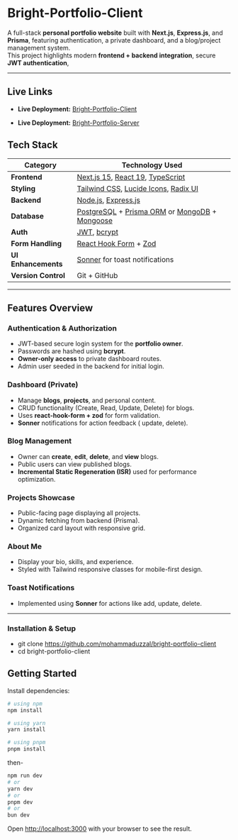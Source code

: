 # Bright-Portfolio-Client

A full-stack **personal portfolio website** built with **Next.js**, **Express.js**, and **Prisma**, featuring authentication, a private dashboard, and a blog/project management system.  
This project highlights modern **frontend + backend integration**, secure **JWT authentication**,


---
##  Live Links

- **Live Deployment:** [Bright-Portfolio-Client](https://bright-portfolio-client.vercel.app/)
  
  
- **Live Deployment:** [Bright-Portfolio-Server](https://bright-portfolio-server.vercel.app/)

##  Tech Stack

| Category | Technology Used |
|-----------|-----------------|
| **Frontend** | [Next.js 15](https://nextjs.org/), [React 19](https://react.dev/), [TypeScript](https://www.typescriptlang.org/) |
| **Styling** | [Tailwind CSS](https://tailwindcss.com/), [Lucide Icons](https://lucide.dev/), [Radix UI](https://www.radix-ui.com/) |
| **Backend** | [Node.js](https://nodejs.org/), [Express.js](https://expressjs.com/) |
| **Database** | [PostgreSQL](https://www.postgresql.org/) + [Prisma ORM](https://www.prisma.io/) or [MongoDB](https://www.mongodb.com/) + [Mongoose](https://mongoosejs.com/) |
| **Auth** | [JWT](https://jwt.io/), [bcrypt](https://www.npmjs.com/package/bcrypt) |
| **Form Handling** | [React Hook Form](https://react-hook-form.com/) + [Zod](https://zod.dev/) |
| **UI Enhancements** | [Sonner](https://sonner.emilkowal.ski/) for toast notifications |
| **Version Control** | Git + GitHub |

---

##  Features Overview

###  Authentication & Authorization
- JWT-based secure login system for the **portfolio owner**.
- Passwords are hashed using **bcrypt**.
- **Owner-only access** to private dashboard routes.
- Admin user seeded in the backend for initial login.

###  Dashboard (Private)
- Manage **blogs**, **projects**, and personal content.
- CRUD functionality (Create, Read, Update, Delete) for blogs.
- Uses **react-hook-form + zod** for form validation.
- **Sonner** notifications for action feedback ( update, delete).

###  Blog Management
- Owner can **create**, **edit**, **delete**, and **view** blogs.
- Public users can view published blogs.
- **Incremental Static Regeneration (ISR)** used for performance optimization.


###  Projects Showcase
- Public-facing page displaying all projects.
- Dynamic fetching from backend (Prisma).
- Organized card layout with responsive grid.

###  About Me
- Display your bio, skills, and experience.
- Styled with Tailwind responsive classes for mobile-first design.

###  Toast Notifications
- Implemented using **Sonner** for actions like add, update, delete.

---

###  Installation & Setup
- git clone https://github.com/mohammaduzzal/bright-portfolio-client
- cd bright-portfolio-client


## Getting Started
Install dependencies:

```bash
# using npm
npm install

# using yarn
yarn install

# using pnpm
pnpm install
```
then-

```bash
npm run dev
# or
yarn dev
# or
pnpm dev
# or
bun dev
```

Open [http://localhost:3000](http://localhost:3000) with your browser to see the result.




